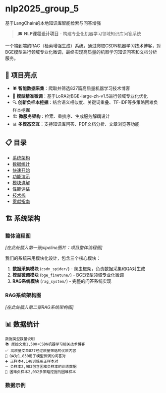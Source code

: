 # nlp2025_group_5
基于LangChain的本地知识库智能检索与问答增强
> 🎓 **NLP课程设计项目** - 构建专业化机器学习领域知识库问答系统

一个端到端的RAG（检索增强生成）系统，通过爬取CSDN机器学习技术博客，对BGE模型进行领域专业化微调，最终实现高质量的机器学习知识问答和文档分析服务。

## 🎯 项目亮点

- 🕷️ **智能数据采集**：爬取并筛选827篇高质量机器学习技术博客
- 🎯 **模型精准微调**：基于LoRA对BGE-large-zh-v1.5进行领域专业化优化
- 🔍 **创新负样本挖掘**：结合语义相似度、关键词重叠、TF-IDF等多策略困难负样本挖掘
- 🏗️ **微服务架构**：检索、重排序、生成服务解耦设计
- 📊 **多模态交互**：支持知识库问答、PDF文档分析、文章浏览等功能

## 📋 目录

- [系统架构](#-系统架构)
- [数据统计](#-数据统计)
- [快速开始](#-快速开始)
- [功能演示](#-功能演示)
- [模块详解](#-模块详解)
- [性能评估](#-性能评估)
- [技术栈](#-技术栈)
- [贡献指南](#-贡献指南)

## 🏗️ 系统架构

### 整体流程图

*[在此处插入第一张pipeline图片：项目整体流程图]*

我们的系统采用模块化设计，包含三个核心模块：

1. **数据采集模块** (`csdn_spider/`) - 爬虫框架，负责数据采集和QA对生成
2. **模型微调模块** (`bge_finetune/`) - BGE模型领域专业化微调
3. **RAG系统模块** (`rag_system/`) - 完整的问答系统实现

### RAG系统架构图

*[在此处插入第二张RAG系统架构图]*

## 📊 数据统计

```
数据类型数量说明
📚 原始文章1,500+CSDN机器学习相关技术博客
✅ 高质量文章827经过质量筛选的优质内容
💬 QA对1,830用于模型微调的问答对
➕ 正样本4,148训练用正样本对
➖ 负样本2,903包含困难负样本的训练数据
🎯 困难负样本2,032多策略挖掘的困难样本
```

### 数据示例
